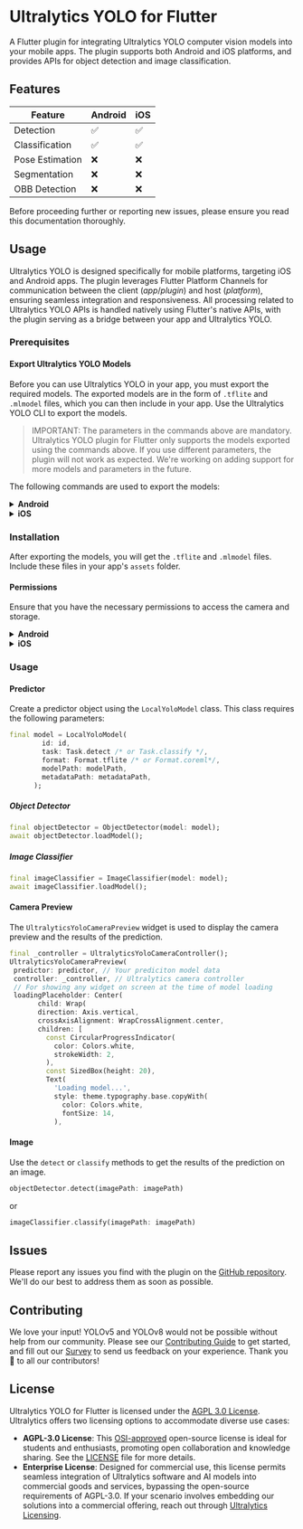 # Ultralytics YOLO for Flutter

A Flutter plugin for integrating Ultralytics YOLO computer vision models into your mobile apps. The plugin supports both Android and iOS platforms, and provides APIs for object detection and image classification. 

## Features

| Feature | Android | iOS | 
| --- | --- | --- |
| Detection | ✅ | ✅ |
| Classification | ✅ | ✅ |
| Pose Estimation | ❌ | ❌ |
| Segmentation | ❌ | ❌ |
| OBB Detection | ❌ | ❌ |

Before proceeding further or reporting new issues, please ensure you read this documentation thoroughly.

## Usage
Ultralytics YOLO is designed specifically for mobile platforms, targeting iOS and Android apps. The plugin leverages Flutter Platform Channels for communication between the client (_app_/_plugin_) and host (_platform_), ensuring seamless integration and responsiveness. All processing related to Ultralytics YOLO APIs is handled natively using Flutter's native APIs, with the plugin serving as a bridge between your app and Ultralytics YOLO.

### Prerequisites
#### Export Ultralytics YOLO Models
Before you can use Ultralytics YOLO in your app, you must export the required models. The exported models are in the form of `.tflite` and `.mlmodel` files, which you can then include in your app. Use the Ultralytics YOLO CLI to export the models.

> IMPORTANT: The parameters in the commands above are mandatory. Ultralytics YOLO plugin for Flutter only supports the models exported using the commands above. If you use different parameters, the plugin will not work as expected. We're working on adding support for more models and parameters in the future.

The following commands are used to export the models:

<details>
<summary><b>Android</b></summary>
  
#### Detection
```bash
yolo export format=tflite model=yolov8n imgsz=320 int8
```

#### Classification
```bash
yolo export format=tflite model=yolov8n-cls imgsz=320 int8
```

Then use file `yolov8n_int8.tflite` or `yolov8n-cls_int8.tflite`
</details>

<details>
<summary><b>iOS</b></summary>
To export the YOLOv8n Detection model for iOS, use the following command:

```bash
yolo export format=mlmodel model=yolov8n imgsz=[320, 192] half nms
```
</details>


### Installation
After exporting the models, you will get the `.tflite` and `.mlmodel` files. Include these files in your app's `assets` folder.

#### Permissions
Ensure that you have the necessary permissions to access the camera and storage. 

<details>
<summary><b>Android</b></summary>

  Add the following permissions to your `AndroidManifest.xml` file:
```xml
<uses-permission android:name="android.permission.CAMERA" />
<uses-permission android:name="android.permission.WRITE_EXTERNAL_STORAGE" />
<uses-permission android:name="android.permission.READ_EXTERNAL_STORAGE" />
```

</details>

<details>
<summary><b>iOS</b></summary>
Add the following permissions to your `Info.plist` file:

```xml
<key>NSCameraUsageDescription</key>
<string>Camera permission is required for object detection.</string>
<key>NSPhotoLibraryUsageDescription</key>
<string>Storage permission is required for object detection.</string>
```
Add the following permissions to your `Podfile`:
```ruby
post_install do |installer|
  installer.pods_project.targets.each do |target|
    flutter_additional_ios_build_settings(target)

    # Start of the permission_handler configuration
    target.build_configurations.each do |config|
      config.build_settings['GCC_PREPROCESSOR_DEFINITIONS'] ||= [
        '$(inherited)',
        
        ## dart: PermissionGroup.camera
        'PERMISSION_CAMERA=1',

        ## dart: PermissionGroup.photos
        'PERMISSION_PHOTOS=1',
      ]
    end 
    # End of the permission_handler configuration
  end
end
```
</details>

### Usage
#### Predictor
Create a predictor object using the `LocalYoloModel` class. This class requires the following parameters:

```dart
final model = LocalYoloModel(
        id: id,
        task: Task.detect /* or Task.classify */,
        format: Format.tflite /* or Format.coreml*/,
        modelPath: modelPath,
        metadataPath: metadataPath,
      );
```

##### Object Detector
```dart
final objectDetector = ObjectDetector(model: model);
await objectDetector.loadModel();
```

##### Image Classifier
```dart
final imageClassifier = ImageClassifier(model: model);
await imageClassifier.loadModel();
```

#### Camera Preview
The `UltralyticsYoloCameraPreview` widget is used to display the camera preview and the results of the prediction.
```dart
final _controller = UltralyticsYoloCameraController();
UltralyticsYoloCameraPreview(
 predictor: predictor, // Your prediciton model data
 controller: _controller, // Ultralytics camera controller
 // For showing any widget on screen at the time of model loading 
 loadingPlaceholder: Center( 
       child: Wrap(
       direction: Axis.vertical,
       crossAxisAlignment: WrapCrossAlignment.center,
       children: [
         const CircularProgressIndicator(
           color: Colors.white,
           strokeWidth: 2,
         ),
         const SizedBox(height: 20),
         Text(
           'Loading model...',
           style: theme.typography.base.copyWith(
             color: Colors.white,
             fontSize: 14,
           ),
```

#### Image 
Use the `detect` or `classify` methods to get the results of the prediction on an image.

```dart
objectDetector.detect(imagePath: imagePath)
```
or
```dart
imageClassifier.classify(imagePath: imagePath)
```

## Issues
Please report any issues you find with the plugin on the [GitHub repository](https://github.com/ultralytics/ultralytics_yolo_mobile/issues). We'll do our best to address them as soon as possible.

## Contributing
We love your input! YOLOv5 and YOLOv8 would not be possible without help from our community. Please see our [Contributing Guide](https://docs.ultralytics.com/help/contributing) to get started, and fill out our [Survey](https://ultralytics.com/survey?utm_source=github&utm_medium=social&utm_campaign=Survey) to send us feedback on your experience. Thank you 🙏 to all our contributors!


## License
Ultralytics YOLO for Flutter is licensed under the [AGPL 3.0 License](https://github.com/ultralytics/ultralytics_yolo_mobile/blob/master/LICENSE). Ultralytics offers two licensing options to accommodate diverse use cases:

- **AGPL-3.0 License**: This [OSI-approved](https://opensource.org/licenses/) open-source license is ideal for students and enthusiasts, promoting open collaboration and knowledge sharing. See the [LICENSE](https://github.com/ultralytics/ultralytics/blob/main/LICENSE) file for more details.
- **Enterprise License**: Designed for commercial use, this license permits seamless integration of Ultralytics software and AI models into commercial goods and services, bypassing the open-source requirements of AGPL-3.0. If your scenario involves embedding our solutions into a commercial offering, reach out through [Ultralytics Licensing](https://ultralytics.com/license).
